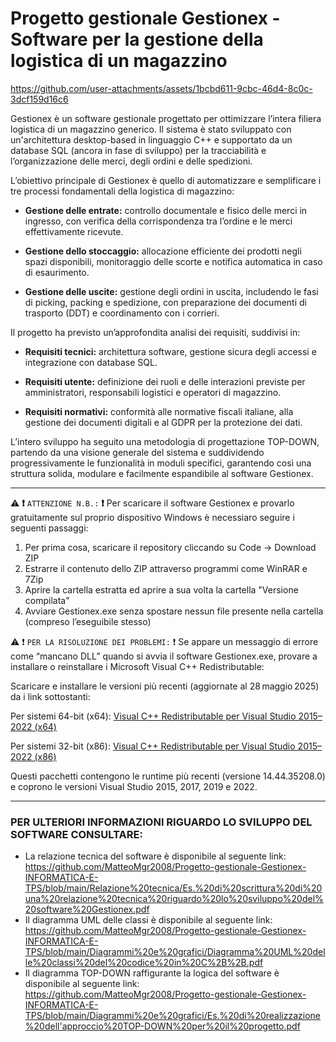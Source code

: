 # Progetto gestionale Gestionex - Software per la gestione della logistica di un magazzino

https://github.com/user-attachments/assets/1bcbd611-9cbc-46d4-8c0c-3dcf159d16c6

Gestionex è un software gestionale progettato per ottimizzare l’intera filiera logistica di un magazzino generico. Il sistema è stato sviluppato con un'architettura desktop-based in linguaggio C++ e supportato da un database SQL (ancora in fase di sviluppo) per la tracciabilità e l’organizzazione delle merci, degli ordini e delle spedizioni.

L’obiettivo principale di Gestionex è quello di automatizzare e semplificare i tre processi fondamentali della logistica di magazzino:

- **Gestione delle entrate:** controllo documentale e fisico delle merci in ingresso, con verifica della corrispondenza tra l’ordine e le merci effettivamente ricevute.

- **Gestione dello stoccaggio:** allocazione efficiente dei prodotti negli spazi disponibili, monitoraggio delle scorte e notifica automatica in caso di esaurimento.

- **Gestione delle uscite:** gestione degli ordini in uscita, includendo le fasi di picking, packing e spedizione, con preparazione dei documenti di trasporto (DDT) e coordinamento con i corrieri.

Il progetto ha previsto un’approfondita analisi dei requisiti, suddivisi in:

- **Requisiti tecnici:** architettura software, gestione sicura degli accessi e integrazione con database SQL.

- **Requisiti utente:** definizione dei ruoli e delle interazioni previste per amministratori, responsabili logistici e operatori di magazzino.

- **Requisiti normativi:** conformità alle normative fiscali italiane, alla gestione dei documenti digitali e al GDPR per la protezione dei dati.

L’intero sviluppo ha seguito una metodologia di progettazione TOP-DOWN, partendo da una visione generale del sistema e suddividendo progressivamente le funzionalità in moduli specifici, garantendo così una struttura solida, modulare e facilmente espandibile al software Gestionex.

-------------------------------------------------------------------------------------------------------------------------------------------------------------------------------------------------------------------------------------------------------------------------------

⚠️ **❗** `ATTENZIONE N.B.:` **❗** Per scaricare il software Gestionex e provarlo gratuitamente sul proprio dispositivo Windows è necessiaro seguire i seguenti passaggi:
1) Per prima cosa, scaricare il repository cliccando su Code → Download ZIP
2) Estrarre il contenuto dello ZIP attraverso programmi come WinRAR e 7Zip
3) Aprire la cartella estratta ed aprire a sua volta la cartella "Versione compilata"
4) Avviare Gestionex.exe senza spostare nessun file presente nella cartella (compreso l’eseguibile stesso)

⚠️ ❗ `PER LA RISOLUZIONE DEI PROBLEMI:` ❗
Se appare un messaggio di errore come “mancano DLL” quando si avvia il software Gestionex.exe, provare a installare o reinstallare i Microsoft Visual C++ Redistributable:

Scaricare e installare le versioni più recenti (aggiornate al 28 maggio 2025) da i link sottostanti:

Per sistemi 64-bit (x64):
[Visual C++ Redistributable per Visual Studio 2015–2022 (x64)](https://aka.ms/vs/17/release/vc_redist.x64.exe)

Per sistemi 32-bit (x86):
[Visual C++ Redistributable per Visual Studio 2015–2022 (x86)](https://aka.ms/vs/17/release/vc_redist.x86.exe)

Questi pacchetti contengono le runtime più recenti (versione 14.44.35208.0) e coprono le versioni Visual Studio 2015, 2017, 2019 e 2022.

-------------------------------------------------------------------------------------------------------------------------------------------------------------------------------------------------------------------------------------------------------------------------------

### PER ULTERIORI INFORMAZIONI RIGUARDO LO SVILUPPO DEL SOFTWARE CONSULTARE:

- La relazione tecnica del software è disponibile al seguente link: https://github.com/MatteoMgr2008/Progetto-gestionale-Gestionex-INFORMATICA-E-TPS/blob/main/Relazione%20tecnica/Es.%20di%20scrittura%20di%20una%20relazione%20tecnica%20riguardo%20lo%20sviluppo%20del%20software%20Gestionex.pdf
- Il diagramma UML delle classi è disponibile al seguente link: https://github.com/MatteoMgr2008/Progetto-gestionale-Gestionex-INFORMATICA-E-TPS/blob/main/Diagrammi%20e%20grafici/Diagramma%20UML%20delle%20classi%20del%20codice%20in%20C%2B%2B.pdf
- Il diagramma TOP-DOWN raffigurante la logica del software è disponibile al seguente link: https://github.com/MatteoMgr2008/Progetto-gestionale-Gestionex-INFORMATICA-E-TPS/blob/main/Diagrammi%20e%20grafici/Es.%20di%20realizzazione%20dell'approccio%20TOP-DOWN%20per%20il%20progetto.pdf

